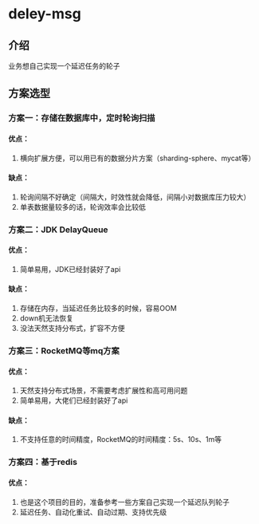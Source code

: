 # deley-msg

## 介绍

业务想自己实现一个延迟任务的轮子

## 方案选型

### 方案一：存储在数据库中，定时轮询扫描
#### 优点：
1. 横向扩展方便，可以用已有的数据分片方案（sharding-sphere、mycat等）
#### 缺点：
1. 轮询间隔不好确定（间隔大，时效性就会降低，间隔小对数据库压力较大） 
2. 单表数据量较多的话，轮询效率会比较低
### 方案二：JDK DelayQueue
#### 优点：
1. 简单易用，JDK已经封装好了api
#### 缺点：
1. 存储在内存，当延迟任务比较多的时候，容易OOM
2. down机无法恢复
3. 没法天然支持分布式，扩容不方便
### 方案三：RocketMQ等mq方案
#### 优点：
1. 天然支持分布式场景，不需要考虑扩展性和高可用问题
2. 简单易用，大佬们已经封装好了api
#### 缺点：
1. 不支持任意的时间精度，RocketMQ的时间精度：5s、10s、1m等
### 方案四：基于redis
#### 优点：
1. 也是这个项目的目的，准备参考一些方案自己实现一个延迟队列轮子
2. 延迟任务、自动化重试、自动过期、支持优先级

